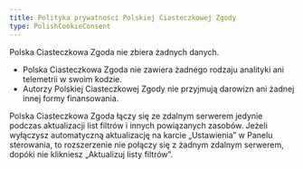 ```yaml
---
title: Polityka prywatności Polskiej Ciasteczkowej Zgody
type: PolishCookieConsent
---
```


Polska Ciasteczkowa Zgoda nie zbiera żadnych danych.

* Polska Ciasteczkowa Zgoda nie zawiera żadnego rodzaju analityki ani telemetrii w swoim kodzie.
* Autorzy Polskiej Ciasteczkowej Zgody nie przyjmują darowizn ani żadnej innej formy finansowania.

Polska Ciasteczkowa Zgoda łączy się ze zdalnym serwerem jedynie podczas aktualizacji list filtrów i innych powiązanych zasobów. Jeżeli wyłączysz automatyczną aktualizację na karcie „Ustawienia” w Panelu sterowania, to rozszerzenie nie połączy się z żadnym zdalnym serwerem, dopóki nie klikniesz „Aktualizuj listy filtrów”.
